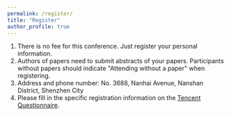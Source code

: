 ```yaml
---
permalink: /register/
title: "Register"
author_profile: true
---
```


1. There is no fee for this conference. Just register your personal information.
2. Authors of papers need to submit abstracts of your papers. Participants without papers should indicate "Attending without a paper" when registering.
3. Address and phone number: No. 3688, Nanhai Avenue, Nanshan District, Shenzhen City
4. Please fill in the specific registration information on the [Tencent Questionnaire](https://wj.qq.com/s2/22867105/55df/).
